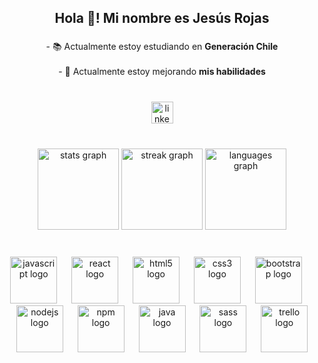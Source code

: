 <h2 align="center">Hola 👋! Mi nombre es Jesús Rojas</h2>

###

<p align="center">- 📚 Actualmente estoy estudiando en <b>Generación Chile</b><br><br>- 🌱 Actualmente estoy mejorando <b>mis habilidades</b></p>

###

<br clear="both">

<div align="center">
  <a href="https://www.linkedin.com/in/jes%C3%BAs-enrique-rojas-nicotra-56656b240/" target="_blank">
    <img src="https://raw.githubusercontent.com/maurodesouza/profile-readme-generator/master/src/assets/icons/social/linkedin/default.svg" width="35" height="35" alt="linkedin logo"  />
  </a>
</div>

###

<br clear="both">

<div align="center">
  <img src="https://github-readme-stats.vercel.app/api?username=jesusrojasn&hide_title=false&hide_rank=false&show_icons=true&include_all_commits=true&count_private=true&disable_animations=false&theme=dracula&locale=es&hide_border=false" height="130" alt="stats graph"  />
  <img src="https://streak-stats.demolab.com?user=jesusrojasn&locale=es&mode=daily&theme=dracula&hide_border=false&border_radius=5" height="130" alt="streak graph"  />
  <img src="https://github-readme-stats.vercel.app/api/top-langs?username=jesusrojasn&locale=es&hide_title=false&layout=compact&card_width=320&langs_count=5&theme=dracula&hide_border=false" height="130" alt="languages graph"  />
</div>

###

<br clear="both">

<div align="center">
  <img src="https://cdn.jsdelivr.net/gh/devicons/devicon/icons/javascript/javascript-original.svg" height="75" alt="javascript logo"  />
  <img width="15" />
  <img src="https://cdn.jsdelivr.net/gh/devicons/devicon/icons/react/react-original.svg" height="75" alt="react logo"  />
  <img width="15" />
  <img src="https://cdn.jsdelivr.net/gh/devicons/devicon/icons/html5/html5-original.svg" height="75" alt="html5 logo"  />
  <img width="15" />
  <img src="https://cdn.jsdelivr.net/gh/devicons/devicon/icons/css3/css3-original.svg" height="75" alt="css3 logo"  />
  <img width="15" />
  <img src="https://cdn.jsdelivr.net/gh/devicons/devicon/icons/bootstrap/bootstrap-original.svg" height="75" alt="bootstrap logo"  />
  <img width="15" />
  <img src="https://cdn.jsdelivr.net/gh/devicons/devicon/icons/nodejs/nodejs-original.svg" height="75" alt="nodejs logo"  />
  <img width="15" />
  <img src="https://cdn.jsdelivr.net/gh/devicons/devicon/icons/npm/npm-original-wordmark.svg" height="75" alt="npm logo"  />
  <img width="15" />
  <img src="https://cdn.jsdelivr.net/gh/devicons/devicon/icons/java/java-original.svg" height="75" alt="java logo"  />
  <img width="15" />
  <img src="https://cdn.jsdelivr.net/gh/devicons/devicon/icons/sass/sass-original.svg" height="75" alt="sass logo"  />
  <img width="15" />
  <img src="https://cdn.jsdelivr.net/gh/devicons/devicon/icons/trello/trello-plain.svg" height="75" alt="trello logo"  />
</div>

###
